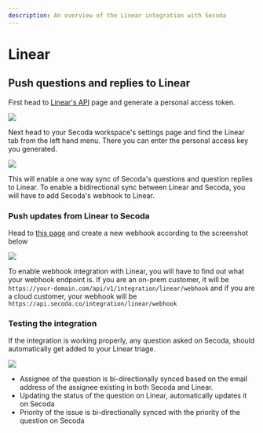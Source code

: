 ```yaml
---
description: An overview of the Linear integration with Secoda
---
```


# Linear

## Push questions and replies to Linear

First head to [Linear's API](https://linear.app/secoda/settings/api/) page and generate a personal access token.

![](https://secoda-public-media-assets.s3.amazonaws.com/Screen%20Shot%202022-04-29%20at%209.37.43%20AM.png)

Next head to your Secoda workspace's settings page and find the Linear tab from the left hand menu. There you can enter the personal access key you generated.

![](https://secoda-public-media-assets.s3.amazonaws.com/Screen%20Shot%202022-04-29%20at%209.34.51%20AM.png)

This will enable a one way sync of Secoda's questions and question replies to Linear. To enable a bidirectional sync between Linear and Secoda, you will have to add Secoda's webhook to Linear.

### Push updates from Linear to Secoda

Head to [this page](https://linear.app/secoda/settings/api/webhooks/new) and create a new webhook according to the screenshot below

![](https://secoda-public-media-assets.s3.amazonaws.com/Screen%20Shot%202022-04-29%20at%209.44.19%20AM.png)

To enable webhook integration with Linear, you will have to find out what your webhook endpoint is. If you are an on-prem customer, it will be `https://your-domain.com/api/v1/integration/linear/webhook` and if you are a cloud customer, your webhook will be `https://api.secoda.co/integration/linear/webhook`

### Testing the integration

If the integration is working properly, any question asked on Secoda, should automatically get added to your Linear triage.

![](https://secoda-public-media-assets.s3.amazonaws.com/Screen%20Shot%202022-04-29%20at%209.57.55%20AM.png)

* Assignee of the question is bi-directionally synced based on the email address of the assignee existing in both Secoda and Linear.
* Updating the status of the question on Linear, automatically updates it on Secoda
* Priority of the issue is bi-directionally synced with the priority of the question on Secoda

